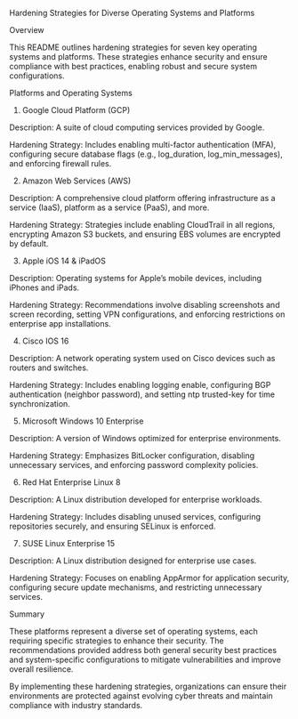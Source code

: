 Hardening Strategies for Diverse Operating Systems and Platforms

Overview

This README outlines hardening strategies for seven key operating systems and platforms. These strategies enhance security and ensure compliance with best practices, enabling robust and secure system configurations.

Platforms and Operating Systems

1. Google Cloud Platform (GCP)

Description: A suite of cloud computing services provided by Google.

Hardening Strategy: Includes enabling multi-factor authentication (MFA), configuring secure database flags (e.g., log_duration, log_min_messages), and enforcing firewall rules.

2. Amazon Web Services (AWS)

Description: A comprehensive cloud platform offering infrastructure as a service (IaaS), platform as a service (PaaS), and more.

Hardening Strategy: Strategies include enabling CloudTrail in all regions, encrypting Amazon S3 buckets, and ensuring EBS volumes are encrypted by default.

3. Apple iOS 14 & iPadOS

Description: Operating systems for Apple’s mobile devices, including iPhones and iPads.

Hardening Strategy: Recommendations involve disabling screenshots and screen recording, setting VPN configurations, and enforcing restrictions on enterprise app installations.

4. Cisco IOS 16

Description: A network operating system used on Cisco devices such as routers and switches.

Hardening Strategy: Includes enabling logging enable, configuring BGP authentication (neighbor password), and setting ntp trusted-key for time synchronization.

5. Microsoft Windows 10 Enterprise

Description: A version of Windows optimized for enterprise environments.

Hardening Strategy: Emphasizes BitLocker configuration, disabling unnecessary services, and enforcing password complexity policies.

6. Red Hat Enterprise Linux 8

Description: A Linux distribution developed for enterprise workloads.

Hardening Strategy: Includes disabling unused services, configuring repositories securely, and ensuring SELinux is enforced.

7. SUSE Linux Enterprise 15

Description: A Linux distribution designed for enterprise use cases.

Hardening Strategy: Focuses on enabling AppArmor for application security, configuring secure update mechanisms, and restricting unnecessary services.

Summary

These platforms represent a diverse set of operating systems, each requiring specific strategies to enhance their security. The recommendations provided address both general security best practices and system-specific configurations to mitigate vulnerabilities and improve overall resilience.

By implementing these hardening strategies, organizations can ensure their environments are protected against evolving cyber threats and maintain compliance with industry standards.
